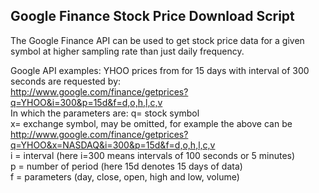 <h2>Google Finance Stock Price Download Script</h2>

The Google Finance API can be used to get stock price data for a given
symbol at higher sampling rate than just daily frequency. <br>

Google API examples: YHOO prices from for 15 days with interval of 300 seconds are
requested by: <br>
http://www.google.com/finance/getprices?q=YHOO&i=300&p=15d&f=d,o,h,l,c,v <br>
In which the parameters are:
q= stock symbol<br>
x= exchange symbol, may be omitted, for example the above can be <br>
http://www.google.com/finance/getprices?q=YHOO&x=NASDAQ&i=300&p=15d&f=d,o,h,l,c,v <br>
i = interval (here i=300 means intervals of 100 seconds or 5 minutes)<br>
p = number of period (here 15d denotes 15 days of data)<br>
f = parameters (day, close, open, high and low, volume)<br>


